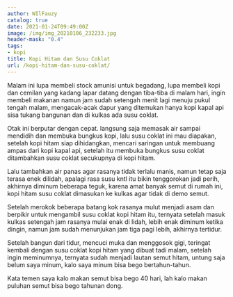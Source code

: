 ```yaml
---
author: WIlFauzy
catalog: true
date: 2021-01-24T09:49:00Z
image: /img/img_20210106_232233.jpg
header-mask: "0.4"
tags:
- kopi
title: Kopi Hitam dan Susu Coklat
url: /kopi-hitam-dan-susu-coklat/
---
```


Malam ini lupa membeli stock amunisi untuk begadang, lupa membeli kopi dan cemilan yang kadang lapar datang dengan tiba-tiba di malam hari, ingin membeli makanan namun jam sudah setengah menit lagi menuju pukul tengah malam, mengacak-acak dapur yang ditemukan hanya kopi kapal api sisa tukang bangunan dan di kulkas ada susu coklat.

Otak ini berputar dengan cepat. langsung saja memasak air sampai mendidih dan membuka bungkus kopi, lalu susu coklat ini mau diapakan, setelah kopi hitam siap dihidangkan, mencari saringan untuk membuang ampas dari kopi kapal api, setelah itu membuka bungkus susu coklat ditambahkan susu coklat secukupnya di kopi hitam.

Lalu tambahkan air panas agar rasanya tidak terlalu manis, namun tetap saja terasa enek dilidah, apalagi rasa susu kntl itu bikin tenggorokan jadi perih, akhirnya diminum beberapa teguk, karena amat banyak semut di rumah ini, kopi hitam susu coklat dimasukan ke kulkas agar tidak di demo semut.

Setelah merokok beberapa batang kok rasanya mulut menjadi asam dan berpikir untuk mengambil susu coklat kopi hitam itu, ternyata setelah masuk kulkas setengah jam rasanya mulai enak di lidah, lebih enak diminum ketika dingin, namun jam sudah menunjukan jam tiga pagi lebih, akhirnya tertidur.

Setelah bangun dari tidur, mencuci muka dan menggosok gigi, teringat kembali dengan susu coklat kopi hitam yang dibuat tadi malam, setelah ingin meminumnya, ternyata sudah menjadi lautan semut hitam, untung saja belum saya minum, kalo saya minum bisa bego bertahun-tahun.

Kata temen saya kalo makan semut bisa bego 40 hari, lah kalo makan puluhan semut bisa bego tahunan dong.